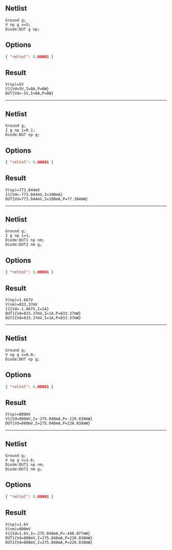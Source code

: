 ## Netlist

```text
Ground g;
V np g v=5;
Diode:DUT g np;
```

## Options

```json
{ "reltol": 0.00001 }
```

## Result

```text
V(np)=5V
V1{Vd=5V,I=0A,P=0W}
DUT{Vd=-5V,I=0A,P=0W}
```

---

## Netlist

```text
Ground g;
I g np i=0.1;
Diode:DUT np g;
```

## Options

```json
{ "reltol": 0.00001 }
```

## Result

```text
V(np)=773.844mV
I1{Vd=-773.844mV,I=100mA}
DUT{Vd=773.844mV,I=100mA,P=77.384mW}
```

---

## Netlist

```text
Ground g;
I g np i=1;
Diode:DUT1 np nm;
Diode:DUT2 nm g;
```

## Options

```json
{ "reltol": 0.00001 }
```

## Result

```text
V(np)=1.667V
V(nm)=833.37mV
I1{Vd=-1.667V,I=1A}
DUT1{Vd=833.37mV,I=1A,P=833.37mW}
DUT2{Vd=833.37mV,I=1A,P=833.37mW}
```

---

## Netlist

```text
Ground g;
V np g v=0.8;
Diode:DUT np g;
```

## Options

```json
{ "reltol": 0.00001 }
```

## Result

```text
V(np)=800mV
V1{Vd=800mV,I=-275.048mA,P=-220.038mW}
DUT{Vd=800mV,I=275.048mA,P=220.038mW}
```

---

## Netlist

```text
Ground g;
V np g v=1.6;
Diode:DUT1 np nm;
Diode:DUT2 nm g;
```

## Options

```json
{ "reltol": 0.00001 }
```

## Result

```text
V(np)=1.6V
V(nm)=800mV
V1{Vd=1.6V,I=-275.048mA,P=-440.077mW}
DUT1{Vd=800mV,I=275.048mA,P=220.038mW}
DUT2{Vd=800mV,I=275.048mA,P=220.038mW}
```

